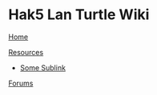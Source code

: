 # Hak5 Lan Turtle Wiki

[Home](index.md)

[Resources]()
  * [Some Sublink]()

[Forums](https://forums.hak5.org/)